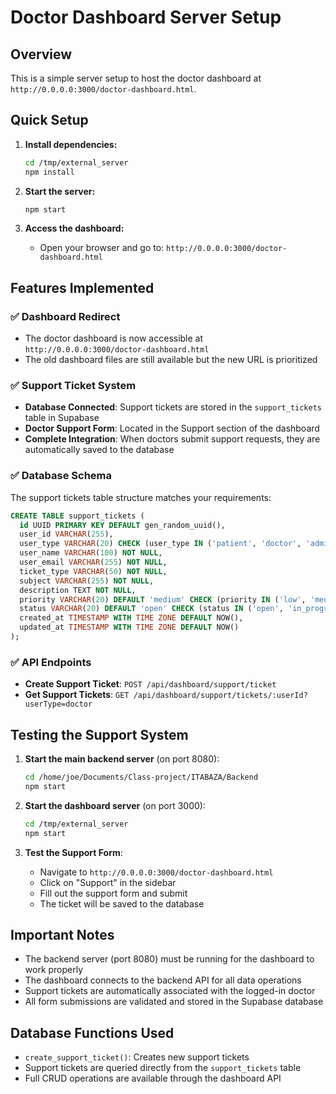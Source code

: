 # Doctor Dashboard Server Setup

## Overview
This is a simple server setup to host the doctor dashboard at `http://0.0.0.0:3000/doctor-dashboard.html`.

## Quick Setup

1. **Install dependencies:**
   ```bash
   cd /tmp/external_server
   npm install
   ```

2. **Start the server:**
   ```bash
   npm start
   ```

3. **Access the dashboard:**
   - Open your browser and go to: `http://0.0.0.0:3000/doctor-dashboard.html`

## Features Implemented

### ✅ Dashboard Redirect
- The doctor dashboard is now accessible at `http://0.0.0.0:3000/doctor-dashboard.html`
- The old dashboard files are still available but the new URL is prioritized

### ✅ Support Ticket System
- **Database Connected**: Support tickets are stored in the `support_tickets` table in Supabase
- **Doctor Support Form**: Located in the Support section of the dashboard
- **Complete Integration**: When doctors submit support requests, they are automatically saved to the database

### ✅ Database Schema
The support tickets table structure matches your requirements:
```sql
CREATE TABLE support_tickets (
  id UUID PRIMARY KEY DEFAULT gen_random_uuid(),
  user_id VARCHAR(255),
  user_type VARCHAR(20) CHECK (user_type IN ('patient', 'doctor', 'admin')),
  user_name VARCHAR(100) NOT NULL,
  user_email VARCHAR(255) NOT NULL,
  ticket_type VARCHAR(50) NOT NULL,
  subject VARCHAR(255) NOT NULL,
  description TEXT NOT NULL,
  priority VARCHAR(20) DEFAULT 'medium' CHECK (priority IN ('low', 'medium', 'high', 'urgent')),
  status VARCHAR(20) DEFAULT 'open' CHECK (status IN ('open', 'in_progress', 'resolved', 'closed')),
  created_at TIMESTAMP WITH TIME ZONE DEFAULT NOW(),
  updated_at TIMESTAMP WITH TIME ZONE DEFAULT NOW()
);
```

### ✅ API Endpoints
- **Create Support Ticket**: `POST /api/dashboard/support/ticket`
- **Get Support Tickets**: `GET /api/dashboard/support/tickets/:userId?userType=doctor`

## Testing the Support System

1. **Start the main backend server** (on port 8080):
   ```bash
   cd /home/joe/Documents/Class-project/ITABAZA/Backend
   npm start
   ```

2. **Start the dashboard server** (on port 3000):
   ```bash
   cd /tmp/external_server
   npm start
   ```

3. **Test the Support Form**:
   - Navigate to `http://0.0.0.0:3000/doctor-dashboard.html`
   - Click on "Support" in the sidebar
   - Fill out the support form and submit
   - The ticket will be saved to the database

## Important Notes

- The backend server (port 8080) must be running for the dashboard to work properly
- The dashboard connects to the backend API for all data operations
- Support tickets are automatically associated with the logged-in doctor
- All form submissions are validated and stored in the Supabase database

## Database Functions Used

- `create_support_ticket()`: Creates new support tickets
- Support tickets are queried directly from the `support_tickets` table
- Full CRUD operations are available through the dashboard API
